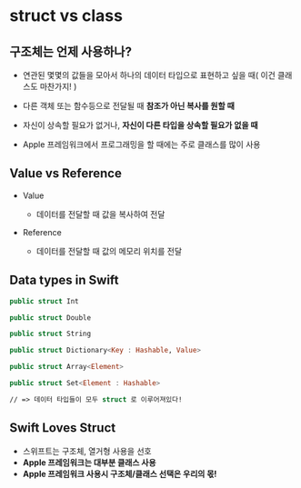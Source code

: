 # struct vs class 

## 구조체는 언제 사용하나? 

* 연관된 몇몇의 값들을 모아서 하나의 데이터 타입으로 표현하고 싶을 때( 이건 클래스도 마찬가지! )

* 다른 객체 또는 함수등으로 전달될 때 **참조가 아닌 복사를 원할 때** 

* 자신이 상속할 필요가 없거나, **자신이 다른 타입을 상속할 필요가 없을 때**

* Apple 프레임워크에서 프로그래밍을 할 때에는 주로 클래스를 많이 사용 

## Value vs Reference

* Value
  * 데이터를 전달할 때 값을 복사하여 전달

* Reference  
  * 데이터를 전달할 때 값의 메모리 위치를 전달 

## Data types in Swift

```swift
public struct Int

public struct Double

public struct String

public struct Dictionary<Key : Hashable, Value>

public struct Array<Element>

public struct Set<Element : Hashable> 

// => 데이터 타입들이 모두 struct 로 이루어져있다!
```

## Swift Loves Struct

* 스위프트는 구조체, 열거형 사용을 선호 
* **Apple 프레임워크는 대부분 클래스 사용** 
* **Apple 프레임워크 사용시 구조체/클래스 선택은 우리의 몫!**
